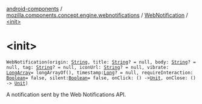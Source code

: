 [android-components](../../index.md) / [mozilla.components.concept.engine.webnotifications](../index.md) / [WebNotification](index.md) / [&lt;init&gt;](./-init-.md)

# &lt;init&gt;

`WebNotification(origin: `[`String`](https://kotlinlang.org/api/latest/jvm/stdlib/kotlin/-string/index.html)`, title: `[`String`](https://kotlinlang.org/api/latest/jvm/stdlib/kotlin/-string/index.html)`? = null, body: `[`String`](https://kotlinlang.org/api/latest/jvm/stdlib/kotlin/-string/index.html)`? = null, tag: `[`String`](https://kotlinlang.org/api/latest/jvm/stdlib/kotlin/-string/index.html)`? = null, iconUrl: `[`String`](https://kotlinlang.org/api/latest/jvm/stdlib/kotlin/-string/index.html)`? = null, vibrate: `[`LongArray`](https://kotlinlang.org/api/latest/jvm/stdlib/kotlin/-long-array/index.html)` = longArrayOf(), timestamp: `[`Long`](https://kotlinlang.org/api/latest/jvm/stdlib/kotlin/-long/index.html)`? = null, requireInteraction: `[`Boolean`](https://kotlinlang.org/api/latest/jvm/stdlib/kotlin/-boolean/index.html)` = false, silent: `[`Boolean`](https://kotlinlang.org/api/latest/jvm/stdlib/kotlin/-boolean/index.html)` = false, onClick: () -> `[`Unit`](https://kotlinlang.org/api/latest/jvm/stdlib/kotlin/-unit/index.html)`, onClose: () -> `[`Unit`](https://kotlinlang.org/api/latest/jvm/stdlib/kotlin/-unit/index.html)`)`

A notification sent by the Web Notifications API.

